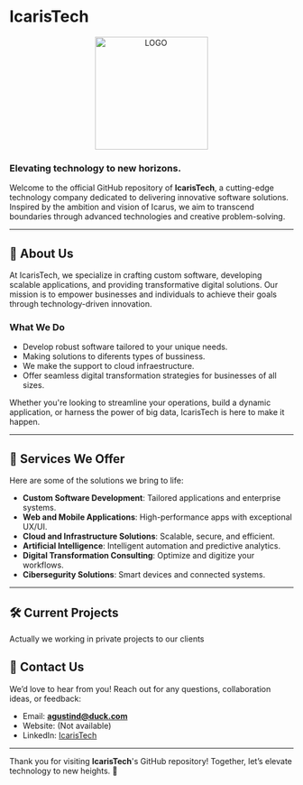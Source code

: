 # IcarisTech
<div align="center">
<img src="https://res.cloudinary.com/draig/image/upload/v1732102820/kknecfn1arvenbnoceqv.png" width="200" alt="LOGO"  />
</div>

### **Elevating technology to new horizons.**

Welcome to the official GitHub repository of **IcarisTech**, a cutting-edge technology company dedicated to delivering innovative software solutions. Inspired by the ambition and vision of Icarus, we aim to transcend boundaries through advanced technologies and creative problem-solving.

---

## 🚀 About Us

At IcarisTech, we specialize in crafting custom software, developing scalable applications, and providing transformative digital solutions. Our mission is to empower businesses and individuals to achieve their goals through technology-driven innovation.

### **What We Do**

- Develop robust software tailored to your unique needs.
- Making solutions to diferents types of bussiness.
- We make the support to cloud infraestructure.
- Offer seamless digital transformation strategies for businesses of all sizes.

Whether you're looking to streamline your operations, build a dynamic application, or harness the power of big data, IcarisTech is here to make it happen.

---

## 🌟 Services We Offer

Here are some of the solutions we bring to life:

- **Custom Software Development**: Tailored applications and enterprise systems.
- **Web and Mobile Applications**: High-performance apps with exceptional UX/UI.
- **Cloud and Infrastructure Solutions**: Scalable, secure, and efficient.
- **Artificial Intelligence**: Intelligent automation and predictive analytics.
- **Digital Transformation Consulting**: Optimize and digitize your workflows.
- **Cibersegurity Solutions**: Smart devices and connected systems.

---

## 🛠 Current Projects

Actually we working in private projects to our clients

## 📧 Contact Us

We’d love to hear from you! Reach out for any questions, collaboration ideas, or feedback:

- Email: **agustind@duck.com**
- Website: (Not available)
- LinkedIn: [IcarisTech](https://www.linkedin.com/company/icaristech)

---

Thank you for visiting **IcarisTech**'s GitHub repository! Together, let’s elevate technology to new heights. 🌟
